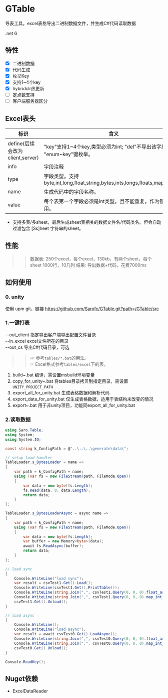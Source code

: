 # GTable

导表工具，excel表格导出二进制数据文件，并生成C#代码读取数据

.net 6

## 特性

- [x] 二进制数据
- [x] 代码生成
- [x] 枚举Key
- [x] 支持1~4个key
- [x] hybridclr热更新
- [ ] 定点数支持
- [ ] 客户端服务器区分

## Excel表头

| 标识                            | 含义                                                                           |
| ------------------------------- | ------------------------------------------------------------------------------ |
| define(后续会改为client,server) | "key"支持1~4个key,类型必须为int; "del"不导出该字段; "enum~key"键枚举。         |
| info                            | 字段注释                                                                       |
| type                            | 字段类型。支持 byte,int,long,float,string,bytes,ints,longs,floats,map<int,int> |
| name                            | 生成代码中的字段名称。                                                         |
| value                           | 每个表第一个字段必须是int类型，且不能重复，作为键来使用。                      |

- 支持多表/多sheet，最后生成sheet表相关的数据文件名/代码类名。但会自动过滤包含 [Ss]heet 字符串的sheet。

## 性能

>> 数据表: 250个excel，每个excel，130kb，有两个sheet，每个sheet 1000行，10几列
>> 结果: 导出数据+代码，花费7000ms

## 如何使用

### 0. unity

使用 upm git，链接 https://github.com/Sarofc/GTable.git?path=/GTable/src

### 1.一键打表

--out_client 指定导出客户端导出配置文件目录<br>
--in_excel excel文件所在的目录<br>
--out_cs 导出C#代码目录，可选<br>
<!--   --out_server 导出服务器配置文件目录<br> -->
<!--   --out_cpp 导出C++代码目录，可选<br> -->

>>☞ 参考`tables/*.bat`的用法。</br>
 ☞ Excel格式参考`tables/excel`下的表。

 1. build~.bat 编译，需设置msbuild环境变量
 2. copy_for_unity~.bat 将tables目录拷贝到指定目录，需设置`UNITY_PROJECT_PATH`
 3. export_all_for_unity.bat 生成表格数据和解析代码
 4. export_data_for_unity.bat 仅生成表格数据，适用于表结构未改变的情况
 5. export~.bat 用于非unity项目，功能同export_all_for_unity.bat

### 2.读取数据

```csharp
using Saro.Table;
using System;
using System.IO;

const string k_ConfigPath = @"..\..\..\generate\data\";

// setup load handler
TableLoader.s_BytesLoader = name =>
{
    var path = k_ConfigPath + name;
    using (var fs = new FileStream(path, FileMode.Open))
    {
        var data = new byte[fs.Length];
        fs.Read(data, 0, data.Length);
        return data;
    }
};

TableLoader.s_BytesLoaderAsync = async name =>
{
    var path = k_ConfigPath + name;
    using (var fs = new FileStream(path, FileMode.Open))
    {
        var data = new byte[fs.Length];
        var buffer = new Memory<byte>(data);
        await fs.ReadAsync(buffer);
        return data;
    }
};

// load sync
{
    Console.WriteLine("load sync");
    var result = csvTest1.Get().Load();
    Console.WriteLine(csvTest1.Get().PrintTable());
    Console.WriteLine(string.Join(",", csvTest1.Query(0, 0, 0).float_arr));
    Console.WriteLine(string.Join(",", csvTest1.Query(0, 0, 0).map_int_int));
    csvTest1.Get().Unload();
}

// load async
{
    Console.WriteLine();
    Console.WriteLine("load async");
    var result = await csvTest0.Get().LoadAsync();
    Console.WriteLine(string.Join(",", csvTest0.Query(0, 0, 0).float_arr));
    Console.WriteLine(string.Join(",", csvTest0.Query(0, 0, 0).map_int_int));
    csvTest0.Get().Unload();
}

Console.ReadKey();
```

## Nuget依赖

- ExcelDataReader
